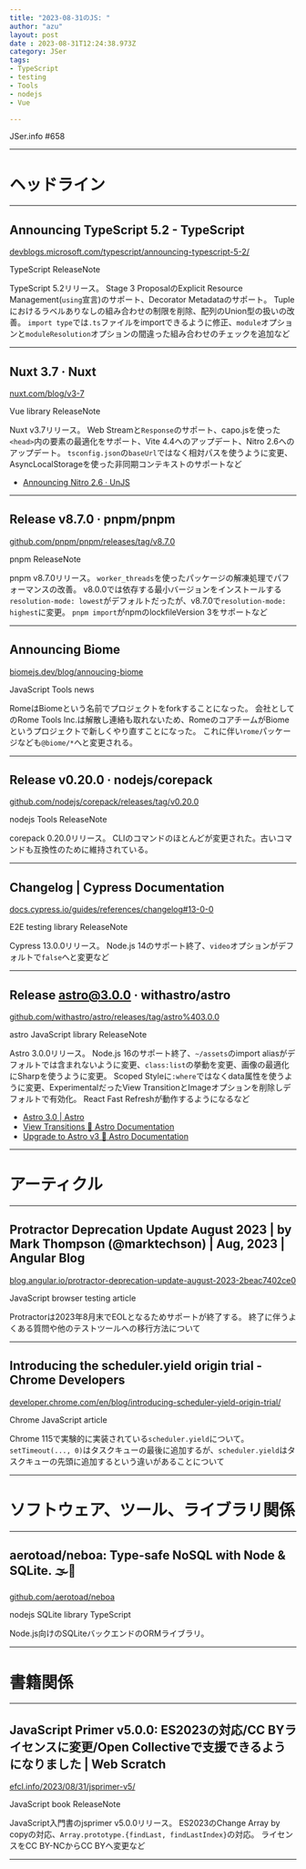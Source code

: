 ```yaml
---
title: "2023-08-31のJS: "
author: "azu"
layout: post
date : 2023-08-31T12:24:38.973Z
category: JSer
tags:
- TypeScript
- testing
- Tools
- nodejs
- Vue

---
```


JSer.info #658

----

<h1 class="site-genre">ヘッドライン</h1>

----

## Announcing TypeScript 5.2 - TypeScript
[devblogs.microsoft.com/typescript/announcing-typescript-5-2/](https://devblogs.microsoft.com/typescript/announcing-typescript-5-2/ "Announcing TypeScript 5.2 - TypeScript")
<p class="jser-tags jser-tag-icon"><span class="jser-tag">TypeScript</span> <span class="jser-tag">ReleaseNote</span></p>

TypeScript 5.2リリース。
Stage 3 ProposalのExplicit Resource Management(`using`宣言)のサポート、Decorator Metadataのサポート。
Tupleにおけるラベルありなしの組み合わせの制限を削除、配列のUnion型の扱いの改善。
`import type`では`.ts`ファイルをimportできるように修正、`module`オプションと`moduleResolution`オプションの間違った組み合わせのチェックを追加など


----

## Nuxt 3.7 · Nuxt
[nuxt.com/blog/v3-7](https://nuxt.com/blog/v3-7 "Nuxt 3.7 · Nuxt")
<p class="jser-tags jser-tag-icon"><span class="jser-tag">Vue</span> <span class="jser-tag">library</span> <span class="jser-tag">ReleaseNote</span></p>

Nuxt v3.7リリース。
Web Streamと`Response`のサポート、capo.jsを使った`<head>`内の要素の最適化をサポート、Vite 4.4へのアップデート、Nitro 2.6へのアップデート。
`tsconfig.json`の`baseUrl`ではなく相対パスを使うように変更、AsyncLocalStorageを使った非同期コンテキストのサポートなど

- [Announcing Nitro 2.6 · UnJS](https://unjs.io/blog/2023-08-25-nitro-2.6 "Announcing Nitro 2.6 · UnJS")

----

## Release v8.7.0 · pnpm/pnpm
[github.com/pnpm/pnpm/releases/tag/v8.7.0](https://github.com/pnpm/pnpm/releases/tag/v8.7.0 "Release v8.7.0 · pnpm/pnpm")
<p class="jser-tags jser-tag-icon"><span class="jser-tag">pnpm</span> <span class="jser-tag">ReleaseNote</span></p>

pnpm v8.7.0リリース。
`worker_threads`を使ったパッケージの解凍処理でパフォーマンスの改善。
v8.0.0では依存する最小バージョンをインストールする`resolution-mode: lowest`がデフォルトだったが、v8.7.0で`resolution-mode: highest`に変更。
`pnpm import`がnpmのlockfileVersion 3をサポートなど


----

## Announcing Biome
[biomejs.dev/blog/annoucing-biome](https://biomejs.dev/blog/annoucing-biome "Announcing Biome")
<p class="jser-tags jser-tag-icon"><span class="jser-tag">JavaScript</span> <span class="jser-tag">Tools</span> <span class="jser-tag">news</span></p>

RomeはBiomeという名前でプロジェクトをforkすることになった。
会社としてのRome Tools Inc.は解散し連絡も取れないため、RomeのコアチームがBiomeというプロジェクトで新しくやり直すことになった。
これに伴い`rome`パッケージなども`@biome/*`へと変更される。


----

## Release v0.20.0 · nodejs/corepack
[github.com/nodejs/corepack/releases/tag/v0.20.0](https://github.com/nodejs/corepack/releases/tag/v0.20.0 "Release v0.20.0 · nodejs/corepack")
<p class="jser-tags jser-tag-icon"><span class="jser-tag">nodejs</span> <span class="jser-tag">Tools</span> <span class="jser-tag">ReleaseNote</span></p>

corepack 0.20.0リリース。
CLIのコマンドのほとんどが変更された。古いコマンドも互換性のために維持されている。


----

## Changelog | Cypress Documentation
[docs.cypress.io/guides/references/changelog#13-0-0](https://docs.cypress.io/guides/references/changelog#13-0-0 "Changelog | Cypress Documentation")
<p class="jser-tags jser-tag-icon"><span class="jser-tag">E2E</span> <span class="jser-tag">testing</span> <span class="jser-tag">library</span> <span class="jser-tag">ReleaseNote</span></p>

Cypress 13.0.0リリース。
Node.js 14のサポート終了、`video`オプションがデフォルトで`false`へと変更など


----

## Release astro@3.0.0 · withastro/astro
[github.com/withastro/astro/releases/tag/astro%403.0.0](https://github.com/withastro/astro/releases/tag/astro%403.0.0 "Release astro@3.0.0 · withastro/astro")
<p class="jser-tags jser-tag-icon"><span class="jser-tag">astro</span> <span class="jser-tag">JavaScript</span> <span class="jser-tag">library</span> <span class="jser-tag">ReleaseNote</span></p>

Astro 3.0.0リリース。
Node.js 16のサポート終了、`~/assets`のimport aliasがデフォルトでは含まれないように変更、`class:list`の挙動を変更、画像の最適化にSharpを使うように変更。
Scoped Styleに`:where`ではなくdata属性を使うように変更、ExperimentalだったView TransitionとImageオプションを削除しデフォルトで有効化。
React Fast Refreshが動作するようになるなど

- [Astro 3.0 | Astro](https://astro.build/blog/astro-3/ "Astro 3.0 | Astro")
- [View Transitions 🚀 Astro Documentation](https://docs.astro.build/en/guides/view-transitions/#upgrade-to-v30-from-v2x "View Transitions 🚀 Astro Documentation")
- [Upgrade to Astro v3 🚀 Astro Documentation](https://docs.astro.build/en/guides/upgrade-to/v3/ "Upgrade to Astro v3 🚀 Astro Documentation")

----
<h1 class="site-genre">アーティクル</h1>

----

## Protractor Deprecation Update August 2023 | by Mark Thompson (@marktechson) | Aug, 2023 | Angular Blog
[blog.angular.io/protractor-deprecation-update-august-2023-2beac7402ce0](https://blog.angular.io/protractor-deprecation-update-august-2023-2beac7402ce0 "Protractor Deprecation Update August 2023 | by Mark Thompson (@marktechson) | Aug, 2023 | Angular Blog")
<p class="jser-tags jser-tag-icon"><span class="jser-tag">JavaScript</span> <span class="jser-tag">browser</span> <span class="jser-tag">testing</span> <span class="jser-tag">article</span></p>

Protractorは2023年8月末でEOLとなるためサポートが終了する。
終了に伴うよくある質問や他のテストツールへの移行方法について


----

## Introducing the scheduler.yield origin trial - Chrome Developers
[developer.chrome.com/en/blog/introducing-scheduler-yield-origin-trial/](https://developer.chrome.com/en/blog/introducing-scheduler-yield-origin-trial/ "Introducing the scheduler.yield origin trial - Chrome Developers")
<p class="jser-tags jser-tag-icon"><span class="jser-tag">Chrome</span> <span class="jser-tag">JavaScript</span> <span class="jser-tag">article</span></p>

Chrome 115で実験的に実装されている`scheduler.yield`について。
`setTimeout(..., 0)`はタスクキューの最後に追加するが、`scheduler.yield`はタスクキューの先頭に追加するという違いがあることについて


----
<h1 class="site-genre">ソフトウェア、ツール、ライブラリ関係</h1>

----

## aerotoad/neboa: Type-safe NoSQL with Node &amp; SQLite. 🌫️💽
[github.com/aerotoad/neboa](https://github.com/aerotoad/neboa "aerotoad/neboa: Type-safe NoSQL with Node &amp; SQLite. 🌫️💽")
<p class="jser-tags jser-tag-icon"><span class="jser-tag">nodejs</span> <span class="jser-tag">SQLite</span> <span class="jser-tag">library</span> <span class="jser-tag">TypeScript</span></p>

Node.js向けのSQLiteバックエンドのORMライブラリ。


----
<h1 class="site-genre">書籍関係</h1>

----

## JavaScript Primer v5.0.0: ES2023の対応/CC BYライセンスに変更/Open Collectiveで支援できるようになりました | Web Scratch
[efcl.info/2023/08/31/jsprimer-v5/](https://efcl.info/2023/08/31/jsprimer-v5/ "JavaScript Primer v5.0.0: ES2023の対応/CC BYライセンスに変更/Open Collectiveで支援できるようになりました | Web Scratch")
<p class="jser-tags jser-tag-icon"><span class="jser-tag">JavaScript</span> <span class="jser-tag">book</span> <span class="jser-tag">ReleaseNote</span></p>

JavaScript入門書のjsprimer v5.0.0リリース。
ES2023のChange Array by copyの対応、`Array.prototype.{findLast, findLastIndex}`の対応。
ライセンスをCC BY-NCからCC BYへ変更など


----
